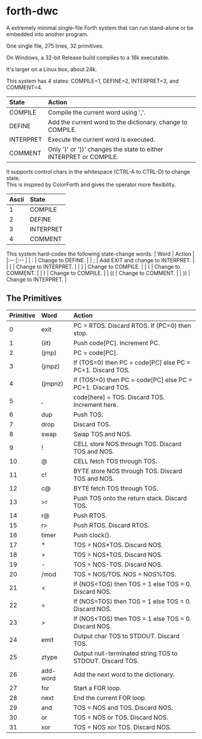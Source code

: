 # forth-dwc

A extremely minimal single-file Forth system that can run stand-alone or be embedded into another program.

One single file, 275 lines, 32 primitives.

On Windows, a 32-bit Release build compiles to a 16k executable.

It's larger on a Linux box, about 24k.

This system has 4 states: COMPILE=1, DEFINE=2, INTERPRET=3, and COMMENT=4.

| State     | Action |
|:--        |:-- |
| COMPILE   | Compile the current word using ','. |
| DEFINE    | Add the current word to the dictionary, change to COMPILE. |
| INTERPRET | Execute the current word is executed. |
| COMMENT   | Only ')' or '))' changes the state to either INTERPRET or COMPILE. |

It supports control chars in the whitespace (CTRL-A to CTRL-D) to change state.<br/>
This is inspired by ColorForth and gives the operator more flexibility.

| Ascii | State |
|:--    |:-- |
| 1     | COMPILE   |
| 2     | DEFINE    |
| 3     | INTERPRET |
| 4     | COMMENT   |

This system hard-codes the following state-change words:
| Word | Action |
|:--   |:-- |
| :    | Change to DEFINE. |
| ;    | Add EXIT and change to INTERPRET. |
| [    | Change to INTERPRET. |
| ]    | Change to COMPILE. |
| (    | Change to COMMENT. |
| )    | Change to COMPILE. |
| ((   | Change to COMMENT. |
| ))   | Change to INTERPRET. |

## The Primitives
| Primitive | Word     | Action |
|:--        |:--       |:-- |
|  0        | exit     | PC = RTOS. Discard RTOS. If (PC=0) then stop. |
|  1        | (iit)    | Push code[PC]. Increment PC. |
|  2        | (jmp)    | PC = code[PC]. |
|  3        | (jmpz)   | If (TOS=0) then PC = code[PC] else PC = PC+1. Discard TOS. |
|  4        | (jmpnz)  | If (TOS!=0) then PC = code[PC] else PC = PC+1. Discard TOS. |
|  5        | ,        | code[here] = TOS. Discard TOS. Increment here. |
|  6        | dup      | Push TOS. |
|  7        | drop     | Discard TOS. |
|  8        | swap     | Swap TOS and NOS. |
|  9        | !        | CELL store NOS through TOS. Discard TOS and NOS. |
| 10        | @        | CELL fetch TOS through TOS. |
| 11        | c!       | BYTE store NOS through TOS. Discard TOS and NOS. |
| 12        | c@       | BYTE fetch TOS through TOS. |
| 13        | >r       | Push TOS onto the return stack. Discard TOS. |
| 14        | r@       | Push RTOS. |
| 15        | r>       | Push RTOS. Discard RTOS. |
| 16        | timer    | Push clock(). |
| 17        | *        | TOS = NOS*TOS. Discard NOS. |
| 18        | +        | TOS = NOS+TOS. Discard NOS. |
| 19        | -        | TOS = NOS-TOS. Discard NOS. |
| 20        | /mod     | TOS = NOS/TOS. NOS = NOS%TOS. |
| 21        | <        | If (NOS<TOS) then TOS = 1 else TOS = 0. Discard NOS. |
| 22        | =        | If (NOS=TOS) then TOS = 1 else TOS = 0. Discard NOS. |
| 23        | >        | If (NOS<TOS) then TOS = 1 else TOS = 0. Discard NOS. |
| 24        | emit     | Output char TOS to STDOUT. Discard TOS. |
| 25        | ztype    | Output null-terminated string TOS to STDOUT. Discard TOS. |
| 26        | add-word | Add the next word to the dictionary. |
| 27        | for      | Start a FOR loop. |
| 28        | next     | End the current FOR loop. |
| 29        | and      | TOS = NOS and TOS. Discard NOS. |
| 30        | or       | TOS = NOS or TOS. Discard NOS. |
| 31        | xor      | TOS = NOS xor TOS. Discard NOS. |

